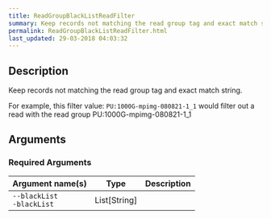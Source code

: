```yaml
---
title: ReadGroupBlackListReadFilter
summary: Keep records not matching the read group tag and exact match string.
permalink: ReadGroupBlackListReadFilter.html
last_updated: 29-03-2018 04:03:32
---
```


## Description

Keep records not matching the read group tag and exact match string.

 <p>For example, this filter value:
   <code>PU:1000G-mpimg-080821-1_1</code>
 would filter out a read with the read group PU:1000G-mpimg-080821-1_1</p>

## Arguments

### Required Arguments

| Argument name(s) | Type | Description |
| :--------------- | :--: | :------ |
| `--blackList`<br/>`-blackList` | List[String] |  |


